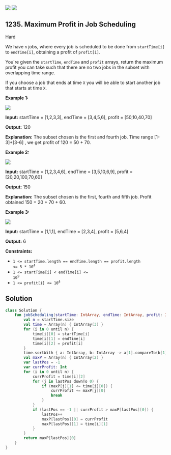 [![](https://img.shields.io/github/stars/javadev/LeetCode-in-Kotlin?label=Stars&style=flat-square)](https://github.com/javadev/LeetCode-in-Kotlin)
[![](https://img.shields.io/github/forks/javadev/LeetCode-in-Kotlin?label=Fork%20me%20on%20GitHub%20&style=flat-square)](https://github.com/javadev/LeetCode-in-Kotlin/fork)

## 1235\. Maximum Profit in Job Scheduling

Hard

We have `n` jobs, where every job is scheduled to be done from `startTime[i]` to `endTime[i]`, obtaining a profit of `profit[i]`.

You're given the `startTime`, `endTime` and `profit` arrays, return the maximum profit you can take such that there are no two jobs in the subset with overlapping time range.

If you choose a job that ends at time `X` you will be able to start another job that starts at time `X`.

**Example 1:**

**![](https://assets.leetcode.com/uploads/2019/10/10/sample1_1584.png)**

**Input:** startTime = [1,2,3,3], endTime = [3,4,5,6], profit = [50,10,40,70]

**Output:** 120

**Explanation:** The subset chosen is the first and fourth job. Time range [1-3]+[3-6] , we get profit of 120 = 50 + 70.

**Example 2:**

**![](https://assets.leetcode.com/uploads/2019/10/10/sample22_1584.png)**

**Input:** startTime = [1,2,3,4,6], endTime = [3,5,10,6,9], profit = [20,20,100,70,60]

**Output:** 150

**Explanation:** The subset chosen is the first, fourth and fifth job. Profit obtained 150 = 20 + 70 + 60.

**Example 3:**

**![](https://assets.leetcode.com/uploads/2019/10/10/sample3_1584.png)**

**Input:** startTime = [1,1,1], endTime = [2,3,4], profit = [5,6,4]

**Output:** 6

**Constraints:**

*   <code>1 <= startTime.length == endTime.length == profit.length <= 5 * 10<sup>4</sup></code>
*   <code>1 <= startTime[i] < endTime[i] <= 10<sup>9</sup></code>
*   <code>1 <= profit[i] <= 10<sup>4</sup></code>

## Solution

```kotlin
class Solution {
    fun jobScheduling(startTime: IntArray, endTime: IntArray, profit: IntArray): Int {
        val n = startTime.size
        val time = Array(n) { IntArray(3) }
        for (i in 0 until n) {
            time[i][0] = startTime[i]
            time[i][1] = endTime[i]
            time[i][2] = profit[i]
        }
        time.sortWith { a: IntArray, b: IntArray -> a[1].compareTo(b[1]) }
        val maxP = Array(n) { IntArray(2) }
        var lastPos = -1
        var currProfit: Int
        for (i in 0 until n) {
            currProfit = time[i][2]
            for (j in lastPos downTo 0) {
                if (maxP[j][1] <= time[i][0]) {
                    currProfit += maxP[j][0]
                    break
                }
            }
            if (lastPos == -1 || currProfit > maxP[lastPos][0]) {
                lastPos++
                maxP[lastPos][0] = currProfit
                maxP[lastPos][1] = time[i][1]
            }
        }
        return maxP[lastPos][0]
    }
}
```